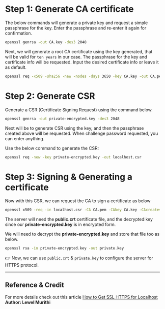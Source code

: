 # Step 1: Generate CA certificate

The below commands will generate a private key and request a simple passphrase for the key. Enter the passphrase and re-enter it again for confirmation.


```sh
openssl genrsa -out CA.key -des3 2048
```

Next, we will generate a root CA certificate using the key generated, that will be valid for `ten years` in our case. The passphrase for the key and certificate info will be requested. Input the desired certificate info or leave it as default.

```sh
openssl req -x509 -sha256 -new -nodes -days 3650 -key CA.key -out CA.pem
```

# Step 2: Generate CSR

Generate a CSR (Certificate Signing Request) using the command below.

```sh
openssl genrsa -out private-encrypted.key -des3 2048
```

Next will be to generate CSR using the key, and then the passphrase created above will be requested. When challenge password requested, you can enter anything.

Use the below command to generate the CSR:

```sh
openssl req -new -key private-encrypted.key -out localhost.csr
```

# Step 3: Signing & Generating a certificate

Now with this CSR, we can request the CA to sign a certificate as below

```sh
openssl x509 -req -in localhost.csr -CA CA.pem -CAkey CA.key -CAcreateserial -days 3650 -sha256 -extfile localhost.ext -out public.crt
```

The server will need the **public.crt** certificate file, and the decrypted key since our **private-encrypted.key** is in encrypted form.

We will need to decrypt the **private-encrypted.key** and store that file too as below.


```sh
openssl rsa -in private-encrypted.key -out private.key
```

👉 Now, we can use `public.crt` & `private.key` to configure the server for HTTPS protocol.

---

## Reference & Credit 

For more details check out this article [How to Get SSL HTTPS for Localhost](https://www.section.io/engineering-education/how-to-get-ssl-https-for-localhost/)
**Author: Lewel Murithi**